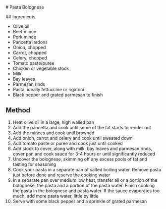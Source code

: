 # Pasta Bolognese

## Ingredients

- Olive oil
- Beef mince
- Pork mince
- Pancetta lardons
- Onion, chopped
- Carrot, chopped
- Celery, chopped
- Tomato paste/puree
- Chicken or vegetable stock
- Milk
- Bay leaves
- Parmesan rinds
- Pasta, ideally fettuccine or rigatoni
- Black pepper and grated parmesan to finish

## Method

1. Heat olive oil in a large, high walled pan
2. Add the pancetta and cook until some of the fat starts to render out
3. Add the minces and cook until browned
4. Add onion, carrot and celery and cook until sweated down
5. Add tomato paste or puree and cook just until cooked
6. Add stock to cover, along with milk, bay leaves and parmesan rinds, cover pan and cook sauce for 3-4 hours or until significantly reduced
7. Uncover the bolognese, skimming off any excess pools of fat and tasting for seasoning
8. Cook your pasta in a separate pan of salted boiling water. Remove pasta just before done and reserve the cooking water
9. In a separate pan over medium low heat, transfer all or a portion of the bolognese, the pasta and a portion of the pasta water. Finish cooking the pasta in the bolognese and pasta water. If the sauce evaporates too much, add more pasta water, little by little
10. Serve with some black pepper and a sprinkle of grated parmesan
